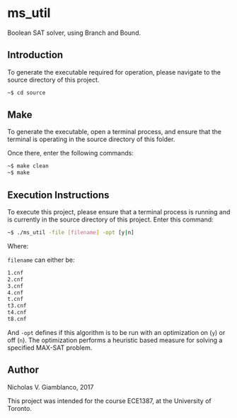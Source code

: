 # ms_util #

Boolean SAT solver, using Branch and Bound.



## Introduction ##



To generate the executable required for operation, please navigate to the source directory of this project.

```bash
~$ cd source
```


## Make ##

To generate the executable, open a terminal process, and ensure that the terminal is operating
in the source directory of this folder.

Once there, enter the following commands:

```bash
~$ make clean
~$ make

```


## Execution Instructions ##

To execute this project, please ensure that a terminal process is running and is currently in the source directory of this project. Enter this command:

```bash
~$ ./ms_util -file [filename] -opt [y|n]
```

Where:

`filename` can either be:

```bash
1.cnf
2.cnf
3.cnf
4.cnf
t.cnf
t3.cnf
t4.cnf
t8.cnf
```

And `-opt` defines if this algorithm is to be run with an optimization on (`y`) or off (`n`). The optimization performs a heuristic based measure for solving a specified MAX-SAT problem. 

## Author ##

Nicholas V. Giamblanco, 2017

This project was intended for the course ECE1387, at the University of Toronto.